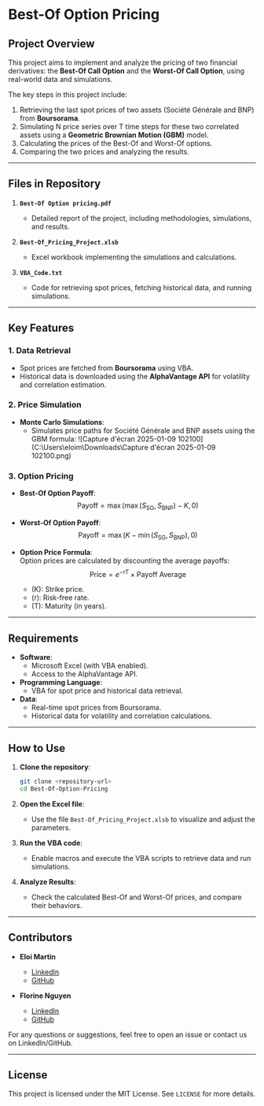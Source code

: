 # Best-Of Option Pricing

## **Project Overview**
This project aims to implement and analyze the pricing of two financial derivatives: the **Best-Of Call Option** and the **Worst-Of Call Option**, using real-world data and simulations.

The key steps in this project include:
1. Retrieving the last spot prices of two assets (Société Générale and BNP) from **Boursorama**.
2. Simulating N price series over T time steps for these two correlated assets using a **Geometric Brownian Motion (GBM)** model.
3. Calculating the prices of the Best-Of and Worst-Of options.
4. Comparing the two prices and analyzing the results.

---

## **Files in Repository**
1. **`Best-Of Option pricing.pdf`**  
   - Detailed report of the project, including methodologies, simulations, and results.

2. **`Best-Of_Pricing_Project.xlsb`**  
   - Excel workbook implementing the simulations and calculations.

3. **`VBA_Code.txt`**  
   - Code for retrieving spot prices, fetching historical data, and running simulations.

---

## **Key Features**

### **1. Data Retrieval**
- Spot prices are fetched from **Boursorama** using VBA.
- Historical data is downloaded using the **AlphaVantage API** for volatility and correlation estimation.

### **2. Price Simulation**
- **Monte Carlo Simulations**:
  - Simulates price paths for Société Générale and BNP assets using the GBM formula:
   ![Capture d'écran 2025-01-09 102100](‪C:\Users\eloim\Downloads\Capture d'écran 2025-01-09 102100.png)

### **3. Option Pricing**
- **Best-Of Option Payoff**:  
  $$ \text{Payoff} = \max\left(\max(S_{\text{SG}}, S_{\text{BNP}}) - K, 0\right) $$

- **Worst-Of Option Payoff**:  
  $$ \text{Payoff} = \max\left(K - \min(S_{\text{SG}}, S_{\text{BNP}}), 0\right) $$
  
- **Option Price Formula**:  
   Option prices are calculated by discounting the average payoffs:  
   $$ \text{Price} = e^{-rT} \times \text{Payoff Average} $$

  - \(K\): Strike price.
  - \(r\): Risk-free rate.
  - \(T\): Maturity (in years).

---

## **Requirements**
- **Software**:
  - Microsoft Excel (with VBA enabled).
  - Access to the AlphaVantage API.
- **Programming Language**:
  - VBA for spot price and historical data retrieval.
- **Data**:
  - Real-time spot prices from Boursorama.
  - Historical data for volatility and correlation calculations.

---

## How to Use

1. **Clone the repository**:
   ```bash
   git clone <repository-url>
   cd Best-Of-Option-Pricing
   ```

2. **Open the Excel file**:
   - Use the file `Best-Of_Pricing_Project.xlsb` to visualize and adjust the parameters.

3. **Run the VBA code**:
   - Enable macros and execute the VBA scripts to retrieve data and run simulations.

4. **Analyze Results**:
   - Check the calculated Best-Of and Worst-Of prices, and compare their behaviors.

---

## Contributors

- **Eloi Martin**  
  - [LinkedIn](https://www.linkedin.com/in/eloi-martin-a20475267/)  
  - [GitHub](https://github.com/EloiMt)

- **Florine Nguyen**  
  - [LinkedIn](https://www.linkedin.com/in/florine-nguyen/)  
  - [GitHub](https://github.com/florine-nguyen)


For any questions or suggestions, feel free to open an issue or contact us on LinkedIn/GitHub.

---

## License

This project is licensed under the MIT License. See `LICENSE` for more details.
